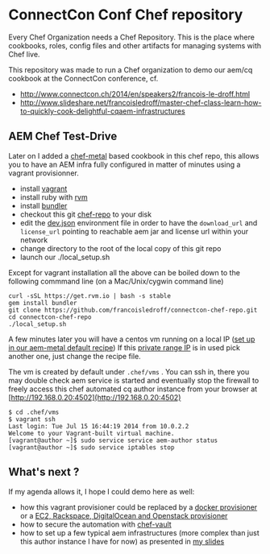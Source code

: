 ConnectCon Conf Chef repository
====================

Every Chef Organization needs a Chef Repository.
This is the place where cookbooks, roles, config files and other artifacts for managing systems with Chef live.

This repository was made to run a Chef organization to demo our aem/cq cookbook at the ConnectCon conference, cf.

* http://www.connectcon.ch/2014/en/speakers2/francois-le-droff.html
* http://www.slideshare.net/francoisledroff/master-chef-class-learn-how-to-quickly-cook-delightful-cqaem-infrastructures


AEM Chef Test-Drive
-------------------

Later on I added a [chef-metal](https://github.com/opscode/chef-metal) based cookbook in this chef repo, this allows you to have   an AEM infra fully configured in matter of minutes using a vagrant provisionner. 

* install [vagrant](https://www.vagrantup.com/downloads)
* install ruby with [rvm](https://rvm.io/)
* install [bundler](http://bundler.io/)
* checkout this git [chef-repo](https://github.com/francoisledroff/connectcon-chef-repo) to your disk
* edit the [dev.json](https://todo) environment file in order to have the `download_url` and `license_url` pointing to reachable aem jar and license url within your network 
* change directory to the root of the local copy of this git repo
* launch our ./local_setup.sh


Except for vagrant installation all the above can be boiled down to the following commmand line (on a Mac/Unix/cygwin command line)

	curl -sSL https://get.rvm.io | bash -s stable
	gem install bundler
	git clone https://github.com/francoisledroff/connectcon-chef-repo.git
	cd connectcon-chef-repo
	./local_setup.sh
	
A few minutes later you will have a centos vm running on a local IP ([set up in our aem-metal default recipe](https://todo)) If this [private range IP](http://en.wikipedia.org/wiki/Private_network) is in used pick another one, just change the recipe file.

The vm is created by default under `.chef/vms` . You can ssh in, there you may double check aem service is started and eventually stop the firewall to freely access this chef automated cq author instance from your browser at [http://192.168.0.20:4502](http://192.168.0.20:4502)  

	$ cd .chef/vms	
	$ vagrant ssh
	Last login: Tue Jul 15 16:44:19 2014 from 10.0.2.2
	Welcome to your Vagrant-built virtual machine.
	[vagrant@author ~]$ sudo service service aem-author status 
	[vagrant@author ~]$ sudo service iptables stop
	
	

What's next ?
------------

If my agenda allows it, I hope I could demo here as well:

* how this vagrant provisioner could be replaced by a [docker provisioner](https://github.com/opscode/chef-metal-docker) or a  [EC2, Rackspace, DigitalOcean and Openstack provisioner](https://github.com/opscode/chef-metal-fog) 
* how to secure the automation with [chef-vault](https://github.com/Nordstrom/chef-vault)
* how to set up a few typical aem infrastructures (more complex than just this author instance I have for now) as presented in [my slides](http://www.slideshare.net/francoisledroff/master-chef-class-learn-how-to-quickly-cook-delightful-cqaem-infrastructures)





